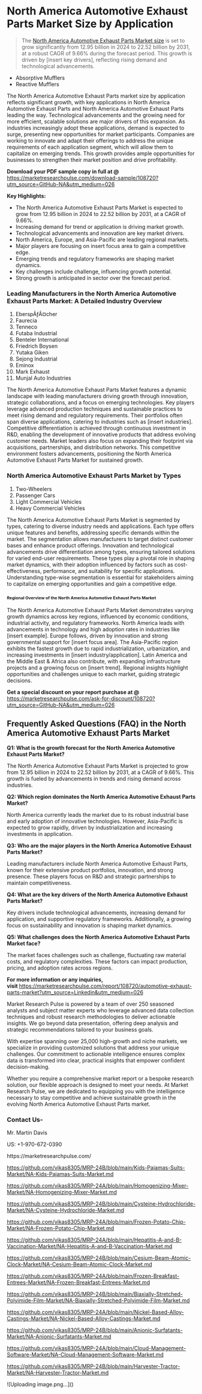 <h1>North America Automotive Exhaust Parts Market&nbsp;Size by Application</h1><blockquote><p>The <a href="https://marketresearchpulse.com/download-sample/108720?utm_source=GitHub-NA&amp;utm_medium=026">North America Automotive Exhaust Parts Market size</a> is set to grow significantly from 12.95 billion in 2024 to 22.52 billion by 2031, at a robust CAGR of 9.66% during the forecast period. This growth is driven by [insert key drivers], reflecting rising demand and technological advancements.</p></blockquote><ul><li>Absorptive Mufflers<li> Reactive Mufflers</li></ul><p>The North America Automotive Exhaust Parts market size by application reflects significant growth, with key applications in North America Automotive Exhaust Parts and North America Automotive Exhaust Parts leading the way. Technological advancements and the growing need for more efficient, scalable solutions are major drivers of this expansion. As industries increasingly adopt these applications, demand is expected to surge, presenting new opportunities for market participants. Companies are working to innovate and adapt their offerings to address the unique requirements of each application segment, which will allow them to capitalize on emerging trends. This growth provides ample opportunities for businesses to strengthen their market position and drive profitability.</p><p><strong>Download your PDF sample copy in full at @ </strong><a href="https://marketresearchpulse.com/download-sample/108720?utm_source=GitHub-NA&amp;utm_medium=026">https://marketresearchpulse.com/download-sample/108720?utm_source=GitHub-NA&amp;utm_medium=026</a></p><p><strong>Key Highlights: </strong></p><ul><li>The North America Automotive Exhaust Parts Market is expected to grow from 12.95 billion in 2024 to 22.52 billion by 2031, at a CAGR of 9.66%.</li><li>Increasing demand for trend or application is driving market growth.</li><li>Technological advancements and innovation are key market drivers.</li><li>North America, Europe, and Asia-Pacific are leading regional markets.</li><li>Major players are focusing on insert focus area to gain a competitive edge.</li><li>Emerging trends and regulatory frameworks are shaping market dynamics.</li><li>Key challenges include challenge, influencing growth potential.</li><li>Strong growth is anticipated in sector over the forecast period.</li></ul><h3>Leading Manufacturers in the North America Automotive Exhaust Parts Market: A Detailed Industry Overview</h3><ol><li>EberspÃƒÂ¤cher</li><li>Faurecia</li><li>Tenneco</li><li>Futaba Industrial</li><li>Benteler International</li><li>Friedrich Boysen</li><li>Yutaka Giken</li><li>Sejong Industrial</li><li>Eminox</li><li>Mark Exhaust</li><li>Munjal Auto Industries</li></ol><div class="flex max-w-full flex-col flex-grow"><div class="min-h-8 text-message flex w-full flex-col items-end gap-2 whitespace-normal break-words [.text-message+&amp;]:mt-5" dir="auto" data-message-author-role="assistant" data-message-id="fd8432e4-4910-450d-b182-61b7bfb0a01f" data-message-model-slug="gpt-4o"><div class="flex w-full flex-col gap-1 empty:hidden first:pt-[3px]"><div class="markdown prose w-full break-words dark:prose-invert light"><p>The North America Automotive Exhaust Parts Market features a dynamic landscape with leading manufacturers driving growth through innovation, strategic collaborations, and a focus on emerging technologies. Key players leverage advanced production techniques and sustainable practices to meet rising demand and regulatory requirements. Their portfolios often span diverse applications, catering to industries such as [insert industries]. Competitive differentiation is achieved through continuous investment in R&amp;D, enabling the development of innovative products that address evolving customer needs. Market leaders also focus on expanding their footprint via acquisitions, partnerships, and distribution networks. This competitive environment fosters advancements, positioning the North America Automotive Exhaust Parts Market for sustained growth.</p></div></div></div></div><h3>North America Automotive Exhaust Parts Market by Types</h3><ol><li>Two-Wheelers<li> Passenger Cars<li> Light Commercial Vehicles<li> Heavy Commercial Vehicles</li></ol><div class="flex max-w-full flex-col flex-grow"><div class="min-h-8 text-message flex w-full flex-col items-end gap-2 whitespace-normal break-words [.text-message+&amp;]:mt-5" dir="auto" data-message-author-role="assistant" data-message-id="084470be-0bb7-4664-bddf-5156b4f41249" data-message-model-slug="gpt-4o-mini"><div class="flex w-full flex-col gap-1 empty:hidden first:pt-[3px]"><div class="markdown prose w-full break-words dark:prose-invert light"><p>The North America Automotive Exhaust Parts Market is segmented by types, catering to diverse industry needs and applications. Each type offers unique features and benefits, addressing specific demands within the market. The segmentation allows manufacturers to target distinct customer bases and enhance product offerings. Innovation and technological advancements drive differentiation among types, ensuring tailored solutions for varied end-user requirements. These types play a pivotal role in shaping market dynamics, with their adoption influenced by factors such as cost-effectiveness, performance, and suitability for specific applications. Understanding type-wise segmentation is essential for stakeholders aiming to capitalize on emerging opportunities and gain a competitive edge.</p></div></div></div></div><h3><span style="font-size: 11px;">Regional Overview of the North America Automotive Exhaust Parts Market</span></h3><div class="flex max-w-full flex-col flex-grow"><div class="min-h-8 text-message flex w-full flex-col items-end gap-2 whitespace-normal break-words [.text-message+&amp;]:mt-5" dir="auto" data-message-author-role="assistant" data-message-id="e9038762-ce64-4e30-91c9-9bd413514231" data-message-model-slug="gpt-4o-mini"><div class="flex w-full flex-col gap-1 empty:hidden first:pt-[3px]"><div class="markdown prose w-full break-words dark:prose-invert light"><p>The North America Automotive Exhaust Parts Market demonstrates varying growth dynamics across key regions, influenced by economic conditions, industrial activity, and regulatory frameworks. North America leads with advancements in technology and high adoption rates in industries like [insert example]. Europe follows, driven by innovation and strong governmental support for [insert focus area]. The Asia-Pacific region exhibits the fastest growth due to rapid industrialization, urbanization, and increasing investments in [insert industry/application]. Latin America and the Middle East &amp; Africa also contribute, with expanding infrastructure projects and a growing focus on [insert trend]. Regional insights highlight opportunities and challenges unique to each market, guiding strategic decisions.</p></div></div></div></div><p><strong>Get a special discount on your report purchase at @ </strong><a href="https://marketresearchpulse.com/ask-for-discount/108720?utm_source=GitHub-NA&amp;utm_medium=026">https://marketresearchpulse.com/ask-for-discount/108720?utm_source=GitHub-NA&amp;utm_medium=026</a></p><h2>Frequently Asked Questions (FAQ) in the North America Automotive Exhaust Parts Market</h2><p><strong>Q1: What is the growth forecast for the North America Automotive Exhaust Parts Market?</strong></p><p>The North America Automotive Exhaust Parts Market is projected to grow from 12.95 billion in 2024 to 22.52 billion by 2031, at a CAGR of 9.66%. This growth is fueled by advancements in trends and rising demand across industries.</p><p><strong>Q2: Which region dominates the North America Automotive Exhaust Parts Market?</strong></p><p>North America currently leads the market due to its robust industrial base and early adoption of innovative technologies. However, Asia-Pacific is expected to grow rapidly, driven by industrialization and increasing investments in application.</p><p><strong>Q3: Who are the major players in the North America Automotive Exhaust Parts Market?</strong></p><p>Leading manufacturers include North America Automotive Exhaust Parts, known for their extensive product portfolios, innovation, and strong presence. These players focus on R&amp;D and strategic partnerships to maintain competitiveness.</p><p><strong>Q4: What are the key drivers of the North America Automotive Exhaust Parts Market?</strong></p><p>Key drivers include technological advancements, increasing demand for application, and supportive regulatory frameworks. Additionally, a growing focus on sustainability and innovation is shaping market dynamics.</p><p><strong>Q5: What challenges does the North America Automotive Exhaust Parts Market face?</strong></p><p>The market faces challenges such as challenge, fluctuating raw material costs, and regulatory complexities. These factors can impact production, pricing, and adoption rates across regions.</p><p><strong>For more information or any inquiries, visit&nbsp;</strong><a href="https://marketresearchpulse.com/report/108720/automotive-exhaust-parts-market?utm_source=Linkedin&utm_medium=026">https://marketresearchpulse.com/report/108720/automotive-exhaust-parts-market?utm_source=Linkedin&utm_medium=026</a></p><p>Market Research Pulse is powered by a team of over 250 seasoned analysts and subject matter experts who leverage advanced data collection techniques and robust research methodologies to deliver actionable insights. We go beyond data presentation, offering deep analysis and strategic recommendations tailored to your business goals.</p><p>With expertise spanning over 25,000 high-growth and niche markets, we specialize in providing customized solutions that address your unique challenges. Our commitment to actionable intelligence ensures complex data is transformed into clear, practical insights that empower confident decision-making.</p><p>Whether you require a comprehensive market report or a bespoke research solution, our flexible approach is designed to meet your needs. At Market Research Pulse, we are dedicated to equipping you with the intelligence necessary to stay competitive and achieve sustainable growth in the evolving North America Automotive Exhaust Parts market.</p><h3><strong>Contact Us-</strong></h3><p>Mr. Martin Davis</p><p>US: +1-970-672-0390</p><p>https://marketresearchpulse.com/</p><p><a href="https://github.com/vikas8305/MRP-24B/blob/main/Kids-Pajamas-Suits-Market/NA-Kids-Pajamas-Suits-Market.md">https://github.com/vikas8305/MRP-24B/blob/main/Kids-Pajamas-Suits-Market/NA-Kids-Pajamas-Suits-Market.md</a></p><p><a href="https://github.com/vikas8305/MRP-24A/blob/main/Homogenizing-Mixer-Market/NA-Homogenizing-Mixer-Market.md">https://github.com/vikas8305/MRP-24A/blob/main/Homogenizing-Mixer-Market/NA-Homogenizing-Mixer-Market.md</a></p><p><a href="https://github.com/vikas8305/MRP-24B/blob/main/Cysteine-Hydrochloride-Market/NA-Cysteine-Hydrochloride-Market.md">https://github.com/vikas8305/MRP-24B/blob/main/Cysteine-Hydrochloride-Market/NA-Cysteine-Hydrochloride-Market.md</a></p><p><a href="https://github.com/vikas8305/MRP-24A/blob/main/Frozen-Potato-Chip-Market/NA-Frozen-Potato-Chip-Market.md">https://github.com/vikas8305/MRP-24A/blob/main/Frozen-Potato-Chip-Market/NA-Frozen-Potato-Chip-Market.md</a></p><p><a href="https://github.com/vikas8305/MRP-24A/blob/main/Hepatitis-A-and-B-Vaccination-Market/NA-Hepatitis-A-and-B-Vaccination-Market.md">https://github.com/vikas8305/MRP-24A/blob/main/Hepatitis-A-and-B-Vaccination-Market/NA-Hepatitis-A-and-B-Vaccination-Market.md</a></p><p><a href="https://github.com/vikas8305/MRP-24B/blob/main/Cesium-Beam-Atomic-Clock-Market/NA-Cesium-Beam-Atomic-Clock-Market.md">https://github.com/vikas8305/MRP-24B/blob/main/Cesium-Beam-Atomic-Clock-Market/NA-Cesium-Beam-Atomic-Clock-Market.md</a></p><p><a href="https://github.com/vikas8305/MRP-24A/blob/main/Frozen-Breakfast-Entrees-Market/NA-Frozen-Breakfast-Entrees-Market.md">https://github.com/vikas8305/MRP-24A/blob/main/Frozen-Breakfast-Entrees-Market/NA-Frozen-Breakfast-Entrees-Market.md</a></p><p><a href="https://github.com/vikas8305/MRP-24B/blob/main/Biaxially-Stretched-Polyimide-Film-Market/NA-Biaxially-Stretched-Polyimide-Film-Market.md">https://github.com/vikas8305/MRP-24B/blob/main/Biaxially-Stretched-Polyimide-Film-Market/NA-Biaxially-Stretched-Polyimide-Film-Market.md</a></p><p><a href="https://github.com/vikas8305/MRP-24A/blob/main/Nickel-Based-Alloy-Castings-Market/NA-Nickel-Based-Alloy-Castings-Market.md">https://github.com/vikas8305/MRP-24A/blob/main/Nickel-Based-Alloy-Castings-Market/NA-Nickel-Based-Alloy-Castings-Market.md</a></p><p><a href="https://github.com/vikas8305/MRP-24B/blob/main/Anionic-Surfatants-Market/NA-Anionic-Surfatants-Market.md">https://github.com/vikas8305/MRP-24B/blob/main/Anionic-Surfatants-Market/NA-Anionic-Surfatants-Market.md</a></p><p><a href="https://github.com/vikas8305/MRP-24A/blob/main/Cloud-Management-Software-Market/NA-Cloud-Management-Software-Market.md">https://github.com/vikas8305/MRP-24A/blob/main/Cloud-Management-Software-Market/NA-Cloud-Management-Software-Market.md</a></p><p><a href="https://github.com/vikas8305/MRP-24B/blob/main/Harvester-Tractor-Market/NA-Harvester-Tractor-Market.md">https://github.com/vikas8305/MRP-24B/blob/main/Harvester-Tractor-Market/NA-Harvester-Tractor-Market.md</a></p>
![Uploading image.png…]()
